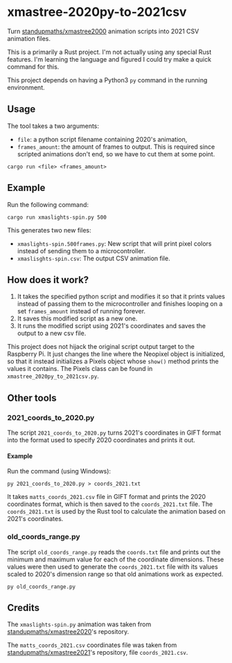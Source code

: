 # xmastree-2020py-to-2021csv

Turn [standupmaths/xmastree2000](https://github.com/standupmaths/xmastree2020) animation scripts
into 2021 CSV animation files.

This is a primarily a Rust project. I'm not actually using any special Rust features. I'm learning the language and figured I could try make a quick command for this.

This project depends on having a Python3 `py` command in the running environment.

## Usage

The tool takes a two arguments: 
* `file`: a python script filename containing 2020's animation,
* `frames_amount`: the amount of frames to output. This is required since scripted animations don't end, so we have to cut them at some point.

```
cargo run <file> <frames_amount>
```

## Example

Run the following command:

```
cargo run xmaslights-spin.py 500
```

This generates two new files: 
* `xmaslights-spin.500frames.py`: New script that will print pixel colors 
instead of sending them to a microcontroller.
* `xmaslisghts-spin.csv`: The output CSV animation file.

## How does it work?

1. It takes the specified python script and modifies it so that it prints values instead of
   passing them to the microcontroller and finishes looping on a set `frames_amount`
   instead of running forever.
2. It saves this modified script as a new one.
3. It runs the modified script using 2021's coordinates and saves the output to a new csv file.

This project does not hijack the original script output target to the Raspberry Pi. It just changes
the line where the Neopixel object is initialized, so that it instead initializes a Pixels object
whose `show()` method prints the values it contains. The Pixels class can be found in `xmastree_2020py_to_2021csv.py`.

## Other tools

### 2021_coords_to_2020.py

The script `2021_coords_to_2020.py` turns 2021's coordinates in GIFT format into the format used to
specify 2020 coordinates and prints it out.

#### Example

Run the command (using Windows):

```
py 2021_coords_to_2020.py > coords_2021.txt
```

It takes `matts_coords_2021.csv` file in GIFT format and prints the 2020 coordinates format, which is
then saved to the `coords_2021.txt` file. The `coords_2021.txt` is used by the Rust tool to calculate
the animation based on 2021's coordinates.

### old_coords_range.py

The script `old_coords_range.py` reads the `coords.txt` file and prints out the minimum and maximum value
for each of the coordinate dimensions. These values were then used to generate the `coords_2021.txt` file
with its values scaled to 2020's dimension range so that old animations work as expected.

```
py old_coords_range.py
```

## Credits

The `xmaslights-spin.py` animation was taken from [standupmaths/xmastree2020](https://github.com/standupmaths/xmastree2020)'s repository.

The `matts_coords_2021.csv` coordinates file was taken from [standupmaths/xmastree2021](https://github.com/standupmaths/xmastree2021)'s repository, file `coords_2021.csv`.
